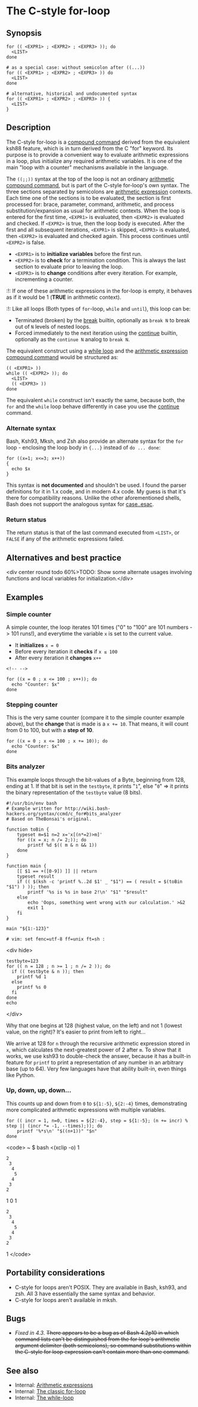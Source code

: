 # The C-style for-loop

## Synopsis

    for (( <EXPR1> ; <EXPR2> ; <EXPR3> )); do
      <LIST>
    done

    # as a special case: without semicolon after ((...))
    for (( <EXPR1> ; <EXPR2> ; <EXPR3> )) do
      <LIST>
    done

    # alternative, historical and undocumented syntax
    for (( <EXPR1> ; <EXPR2> ; <EXPR3> )) {
      <LIST>
    }

## Description

The C-style for-loop is a [compound
command](../../syntax/basicgrammar.md#compound_commands) derived from the
equivalent ksh88 feature, which is in turn derived from the C \"for\"
keyword. Its purpose is to provide a convenient way to evaluate
arithmetic expressions in a loop, plus initialize any required
arithmetic variables. It is one of the main \"loop with a counter\"
mechanisms available in the language.

The `((;;))` syntax at the top of the loop is not an ordinary
[arithmetic compound command](../../syntax/ccmd/arithmetic_eval.md), but is part
of the C-style for-loop\'s own syntax. The three sections separated by
semicolons are [arithmetic expression](../../syntax/arith_expr.md) contexts.
Each time one of the sections is to be evaluated, the section is first
processed for: brace, parameter, command, arithmetic, and process
substitution/expansion as usual for arithmetic contexts. When the loop
is entered for the first time, `<EXPR1>` is evaluated, then `<EXPR2>` is
evaluated and checked. If `<EXPR2>` is true, then the loop body is
executed. After the first and all subsequent iterations, `<EXPR1>` is
skipped, `<EXPR3>` is evaluated, then `<EXPR2>` is evaluated and checked
again. This process continues until `<EXPR2>` is false.

-   `<EXPR1>` is to **initialize variables** before the first run.
-   `<EXPR2>` is to **check** for a termination condition. This is
    always the last section to evaluate prior to leaving the loop.
-   `<EXPR3>` is to **change** conditions after every iteration. For
    example, incrementing a counter.

:!: If one of these arithmetic expressions in the for-loop is empty, it
behaves as if it would be 1 (**TRUE** in arithmetic context).

:!: Like all loops (Both types of `for`-loop, `while` and `until`), this
loop can be:

-   Terminated (broken) by the [break](../../commands/builtin/continuebreak.md)
    builtin, optionally as `break N` to break out of `N` levels of
    nested loops.
-   Forced immediately to the next iteration using the
    [continue](../../commands/builtin/continuebreak.md) builtin, optionally as
    the `continue N` analog to `break N`.

The equivalent construct using a [while loop](../../syntax/ccmd/while_loop.md)
and the [arithmetic expression compound
command](../../syntax/ccmd/arithmetic_eval.md) would be structured as:

    (( <EXPR1> ))
    while (( <EXPR2> )); do
      <LIST>
      (( <EXPR3> ))
    done

The equivalent `while` construct isn\'t exactly the same, because both,
the `for` and the `while` loop behave differently in case you use the
[continue](../../commands/builtin/continuebreak.md) command.

### Alternate syntax

Bash, Ksh93, Mksh, and Zsh also provide an alternate syntax for the
`for` loop - enclosing the loop body in `{...}` instead of
`do ... done`:

    for ((x=1; x<=3; x++))
    {
      echo $x
    }

This syntax is **not documented** and shouldn\'t be used. I found the
parser definitions for it in 1.x code, and in modern 4.x code. My guess
is that it\'s there for compatibility reasons. Unlike the other
aforementioned shells, Bash does not support the analogous syntax for
[case..esac](../../syntax/ccmd/case.md#portability_considerations).

### Return status

The return status is that of the last command executed from `<LIST>`, or
`FALSE` if any of the arithmetic expressions failed.

## Alternatives and best practice

\<div center round todo 60%\>TODO: Show some alternate usages involving
functions and local variables for initialization.\</div\>

## Examples

### Simple counter

A simple counter, the loop iterates 101 times (\"0\" to \"100\" are 101
numbers -\> 101 runs!), and everytime the variable `x` is set to the
current value.

-   It **initializes** `x = 0`
-   Before every iteration it **checks** if `x ≤ 100`
-   After every iteration it **changes** `x++`

```{=html}
<!-- -->
```
    for ((x = 0 ; x <= 100 ; x++)); do
      echo "Counter: $x"
    done

### Stepping counter

This is the very same counter (compare it to the simple counter example
above), but the **change** that is made is a `x += 10`. That means, it
will count from 0 to 100, but with a **step of 10**.

    for ((x = 0 ; x <= 100 ; x += 10)); do
      echo "Counter: $x"
    done

### Bits analyzer

This example loops through the bit-values of a Byte, beginning from 128,
ending at 1. If that bit is set in the `testbyte`, it prints \"`1`\",
else \"`0`\" =\> it prints the binary representation of the `testbyte`
value (8 bits).

    #!/usr/bin/env bash
    # Example written for http://wiki.bash-hackers.org/syntax/ccmd/c_for#bits_analyzer
    # Based on TheBonsai's original.

    function toBin {
        typeset m=$1 n=2 x='x[(n*=2)>m]'
        for ((x = x; n /= 2;)); do
            printf %d $(( m & n && 1))
        done
    }

    function main {
        [[ $1 == +([0-9]) ]] || return
        typeset result
        if (( $(ksh -c 'printf %..2d $1' _ "$1") == ( result = $(toBin "$1") ) )); then
            printf '%s is %s in base 2!\n' "$1" "$result"
        else
            echo 'Oops, something went wrong with our calculation.' >&2
            exit 1
        fi
    }

    main "${1:-123}"

    # vim: set fenc=utf-8 ff=unix ft=sh :

\<div hide\>

    testbyte=123
    for (( n = 128 ; n >= 1 ; n /= 2 )); do
      if (( testbyte & n )); then
        printf %d 1
      else
        printf %s 0
      fi
    done
    echo

\</div\>

Why that one begins at 128 (highest value, on the left) and not 1
(lowest value, on the right)? It\'s easier to print from left to
right\...

We arrive at 128 for `n` through the recursive arithmetic expression
stored in `x`, which calculates the next-greatest power of 2 after `m`.
To show that it works, we use ksh93 to double-check the answer, because
it has a built-in feature for `printf` to print a representation of any
number in an arbitrary base (up to 64). Very few languages have that
ability built-in, even things like Python.

### Up, down, up, down\...

This counts up and down from `0` to `${1:-5}`, `${2:-4}` times,
demonstrating more complicated arithmetic expressions with multiple
variables.

    for (( incr = 1, n=0, times = ${2:-4}, step = ${1:-5}; (n += incr) % step || (incr *= -1, --times);)); do
        printf '%*s\n' "$((n+1))" "$n"
    done

\<code\> \~ \$ bash \<(xclip -o) 1

    2
     3
      4
       5
      4
     3
    2

1 0 1

    2
     3
      4
       5
      4
     3
    2

1 \</code\>

## Portability considerations

-   C-style for loops aren\'t POSIX. They are available in Bash, ksh93,
    and zsh. All 3 have essentially the same syntax and behavior.
-   C-style for loops aren\'t available in mksh.

## Bugs

-   *Fixed in 4.3*. ~~There appears to be a bug as of Bash 4.2p10 in
    which command lists can\'t be distinguished from the for loop\'s
    arithmetic argument delimiter (both semicolons), so command
    substitutions within the C-style for loop expression can\'t contain
    more than one command.~~

## See also

-   Internal: [Arithmetic expressions](../../syntax/arith_expr.md)
-   Internal: [The classic for-loop](../../syntax/ccmd/classic_for.md)
-   Internal: [The while-loop](../../syntax/ccmd/while_loop.md)
